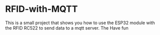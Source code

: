 # RFID-with-MQTT
This is a small project that shows you how to use the ESP32 module with the RFID RC522 to send data to a mqtt server. The  Have fun 
